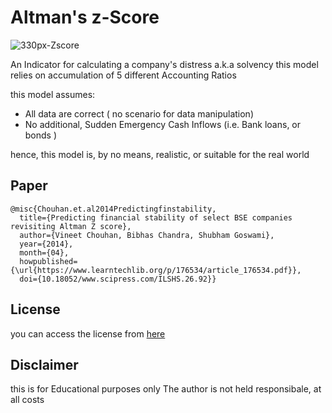 # Altman's z-Score

![330px-Zscore](https://user-images.githubusercontent.com/20923018/144329325-06c5f0ae-5c47-49c6-93e6-bae7d1eea3e3.jpg)

An Indicator for calculating a company's distress a.k.a solvency
this model relies on accumulation of  5 different Accounting Ratios


this model assumes:
-  All data are correct ( no scenario for data manipulation)
-  No additional, Sudden Emergency Cash Inflows (i.e. Bank loans, or bonds )

hence, this model is, by no means, realistic, or suitable for the real world

## Paper

```
@misc{Chouhan.et.al2014Predictingfinstability,
  title={Predicting financial stability of select BSE companies revisiting Altman Z score},
  author={Vineet Chouhan, Bibhas Chandra, Shubham Goswami},
  year={2014},
  month={04},
  howpublished={\url{https://www.learntechlib.org/p/176534/article_176534.pdf}},
  doi={10.18052/www.scipress.com/ILSHS.26.92}}
  ```

## License

you can access the license from [here](src/LICENSE.md)

## Disclaimer
this is for Educational purposes only
The author is not held responsibale, at all costs
